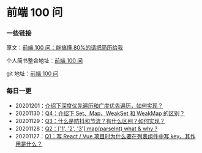 # 前端 100 问

### 一些链接

原文：[前端 100 问：能搞懂 80%的请把简历给我](https://github.com/yygmind/blog/issues/43)

个人简书整合地址：[前端 100 问](https://www.jianshu.com/c/70e2e00df1b0)

git 地址：[前端 100 问](https://github.com/alanwhy/front-end-100-question)

### 每日一更

- 20201201：[介绍下深度优先遍历和广度优先遍历，如何实现？]('./questions/q5-20201201.md')
- 20201130：[Q4：介绍下 Set、Map、WeakSet 和 WeakMap 的区别？]('./questions/q4-20201130.md')
- 20201129：[Q3：什么是防抖和节流？有什么区别？如何实现？]('./questions/q3-20201129.md')
- 20201128：[Q2：['1', '2', '3'].map(parseInt) what & why ?]('./questions/q2-20201128.md')
- 20201127：[Q1：写 React / Vue 项目时为什么要在列表组件中写 key，其作用是什么？]('./questions/q1-20201127.md')
